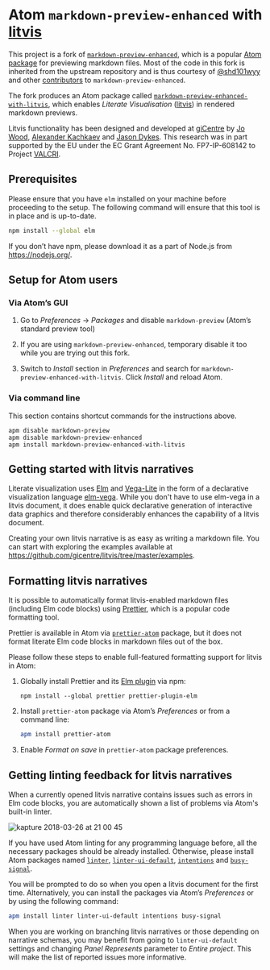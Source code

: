 # Atom `markdown-preview-enhanced` with [litvis](http://litvis.org/)

This project is a fork of [`markdown-preview-enhanced`](https://github.com/shd101wyy/markdown-preview-enhanced), which is a popular [Atom package](https://atom.io/packages/markdown-preview-enhanced) for previewing markdown files.
Most of the code in this fork is inherited from the upstream repository and is thus courtesy of [@shd101wyy](https://github.com/shd101wyy) and other [contributors](https://github.com/shd101wyy/markdown-preview-enhanced/graphs/contributors) to `markdown-preview-enhanced`.

The fork produces an Atom package called [`markdown-preview-enhanced-with-litvis`](https://atom.io/packages/markdown-preview-enhanced-with-litvis), which enables _Literate Visualisation_ ([litvis](http://litvis.org/)) in rendered markdown previews.

Litvis functionality has been designed and developed at [giCentre](https://www.gicentre.net/) by [Jo Wood](https://github.com/jwoLondon), [Alexander Kachkaev](https://github.com/kachkaev) and [Jason Dykes](https://github.com/jsndyks).
This research was in part supported by the EU under the EC Grant Agreement No. FP7-IP-608142 to Project [VALCRI](http://valcri.org/).

## Prerequisites

Please ensure that you have `elm` installed on your machine before proceeding to the setup.
The following command will ensure that this tool is in place and is up-to-date.

```bash
npm install --global elm
```

If you don’t have npm, please download it as a part of Node.js from https://nodejs.org/.

## Setup for Atom users

### Via Atom’s GUI

1.  Go to _Preferences_ → _Packages_ and disable `markdown-preview` (Atom’s standard preview tool)

1.  If you are using `markdown-preview-enhanced`, temporary disable it too while you are trying out this fork.

1.  Switch to _Install_ section in _Preferences_ and search for `markdown-preview-enhanced-with-litvis`.
    Click _Install_ and reload Atom.

### Via command line

This section contains shortcut commands for the instructions above.

```
apm disable markdown-preview
apm disable markdown-preview-enhanced
apm install markdown-preview-enhanced-with-litvis
```

## Getting started with litvis narratives

Literate visualization uses [Elm](http://elm-lang.org) and [Vega-Lite](https://vega.github.io/vega-lite) in the form of a declarative visualization language [elm-vega](http://package.elm-lang.org/packages/gicentre/elm-vega/latest).
While you don't have to use elm-vega in a litvis document, it does enable quick declarative generation of interactive data graphics and therefore considerably enhances the capability of a litvis document.

Creating your own litvis narrative is as easy as writing a markdown file.
You can start with exploring the examples available at
https://github.com/gicentre/litvis/tree/master/examples.

## Formatting litvis narratives

It is possible to automatically format litvis-enabled markdown files (including Elm code blocks) using [Prettier](https://prettier.io/), which is a popular code formatting tool.

Prettier is available in Atom via [`prettier-atom`](https://github.com/prettier/prettier-atom) package, but it does not format literate Elm code blocks in markdown files out of the box.

Please follow these steps to enable full-featured formatting support for litvis in Atom:

1.  Globally install Prettier and its [Elm plugin](https://github.com/gicentre/prettier-plugin-elm) via npm:

    ```
    npm install --global prettier prettier-plugin-elm
    ```

1.  Install `prettier-atom` package via Atom’s _Preferences_ or from a command line:

    ```bash
    apm install prettier-atom
    ```

1.  Enable _Format on save_ in `prettier-atom` package preferences.

## Getting linting feedback for litvis narratives

When a currently opened litvis narrative contains issues such as errors in Elm code blocks, you are automatically shown a list of problems via Atom's built-in linter.

![kapture 2018-03-26 at 21 00 45](https://user-images.githubusercontent.com/608862/37930310-4ba86c40-313a-11e8-99f5-a6b7ac99f38c.gif)

If you have used Atom linting for any programming language before, all the necessary packages should be already installed.
Otherwise, please install Atom packages named [`linter`](https://atom.io/packages/linter), [`linter-ui-default`](https://atom.io/packages/linter-ui-default), [`intentions`](https://atom.io/packages/intentions) and [`busy-signal`](https://atom.io/packages/busy-signal).

You will be prompted to do so when you open a litvis document for the first time.
Alternatively, you can install the packages via Atom’s _Preferences_ or by using the following command:

```bash
apm install linter linter-ui-default intentions busy-signal
```

When you are working on branching litvis narratives or those depending on narrative schemas, you may benefit from going to `linter-ui-default` settings and changing _Panel Represents_ parameter to _Entire project_.
This will make the list of reported issues more informative.
